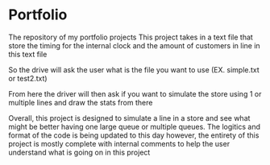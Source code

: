 # Portfolio
The repository of my portfolio projects
This project takes in a text file that store the timing for the internal clock and the amount of customers in line in this text file

So the drive will ask the user what is the file you want to use (EX. simple.txt or test2.txt)

From here the driver will then ask if you want to simulate the store using 1 or multiple lines and draw the stats from there


Overall, this project is designed to simulate a line in a store and see what might be better having one large queue or multiple queues. The logitics and format of the code is being updated to this day
however, the entirety of this project is mostly complete with internal comments to help the user understand what is going on in this project
